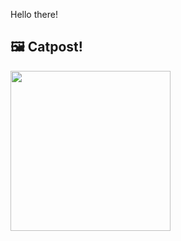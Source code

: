 Hello there!



## 🖼️ Catpost!

<sub>
    <img src="https://cdn2.thecatapi.com/images/BMPgNSLEF.png" height="256">
</sub>

